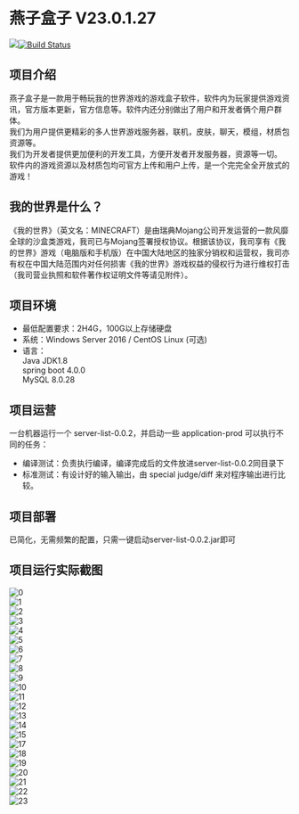 # 燕子盒子 V23.0.1.27
[![](https://travis-ci.org/Alamofire/Alamofire.svg?branch=master)](https://yzgzs.top)[![Build Status](https://ci.huangyuhui.net/job/HMCL/badge/icon?.svg)](https://yzgzs.top)

## 项目介绍
燕子盒子是一款用于畅玩我的世界游戏的游戏盒子软件，软件内为玩家提供游戏资讯，官方版本更新，官方信息等。软件内还分别做出了用户和开发者俩个用户群体。<BR/>
我们为用户提供更精彩的多人世界游戏服务器，联机，皮肤，聊天，模组，材质包资源等。<BR/>
我们为开发者提供更加便利的开发工具，方便开发者开发服务器，资源等一切。<BR/>
软件内的游戏资源以及材质包均可官方上传和用户上传，是一个完完全全开放式的游戏！<BR/>

## 我的世界是什么？
《我的世界》（英文名：MINECRAFT）是由瑞典Mojang公司开发运营的一款风靡全球的沙盒类游戏，我司已与Mojang签署授权协议。根据该协议，我司享有《我的世界》游戏（电脑版和手机版）在中国大陆地区的独家分销权和运营权，我司亦有权在中国大陆范围内对任何损害《我的世界》游戏权益的侵权行为进行维权打击（我司营业执照和软件著作权证明文件等请见附件）。

## 项目环境
  * 最低配置要求：2H4G，100G以上存储硬盘
  * 系统：Windows Server 2016 / CentOS Linux (可选)
  * 语言：<BR/>
        Java JDK1.8<BR/>
        spring boot 4.0.0<BR/>
        MySQL 8.0.28<BR/>
        
## 项目运营
一台机器运行一个 server-list-0.0.2，并启动一些 application-prod 可以执行不同的任务：
  * 编译测试：负责执行编译，编译完成后的文件放进server-list-0.0.2同目录下
  * 标准测试：有设计好的输入输出，由 special judge/diff 来对程序输出进行比较。

## 项目部署
已简化，无需频繁的配置，只需一键启动server-list-0.0.2.jar即可

## 项目运行实际截图
![0](https://s1.ax1x.com/2022/03/09/bRMeMD.png)<BR/>
![1](https://s1.ax1x.com/2022/03/09/bRMVxO.png)<BR/>
![2](https://s1.ax1x.com/2022/03/09/bRM8Rf.png)<BR/>
![3](https://s1.ax1x.com/2022/03/09/bRMQII.png)<BR/>
![4](https://s1.ax1x.com/2022/03/09/bRMnqH.png)<BR/>
![5](https://s1.ax1x.com/2022/03/09/bRMNLQ.png)<BR/>
![6](https://s1.ax1x.com/2022/03/09/bRMYQS.png)<BR/>
![7](https://s1.ax1x.com/2022/03/09/bRM3JP.png)<BR/>
![8](https://s1.ax1x.com/2022/03/09/bRM1it.png)<BR/>
![9](https://s1.ax1x.com/2022/03/09/bRMGz8.png)<BR/>
![10](https://s1.ax1x.com/2022/03/09/bRMtsg.png)<BR/>
![11](https://s1.ax1x.com/2022/03/09/bRMdds.png)<BR/>
![12](https://s1.ax1x.com/2022/03/09/bRMaZj.png)<BR/>
![13](https://s1.ax1x.com/2022/03/09/bRMwon.png)<BR/>
![14](https://s1.ax1x.com/2022/03/09/bRMBiq.png)<BR/>
![15](https://s1.ax1x.com/2022/03/09/bRMrWV.png)<BR/>
![17](https://s1.ax1x.com/2022/03/09/bRMszT.png)<BR/>
![18](https://s1.ax1x.com/2022/03/09/bRMcyF.png)<BR/>
![19](https://s1.ax1x.com/2022/03/09/bRM6QU.png)<BR/>
![20](https://s1.ax1x.com/2022/03/09/bRMReJ.png)<BR/>
![21](https://s1.ax1x.com/2022/03/09/bRMgL4.png)<BR/>
![22](https://s1.ax1x.com/2022/03/09/bRMWw9.png)<BR/>
![23](https://s1.ax1x.com/2022/03/09/bRMfoR.png)<BR/>

